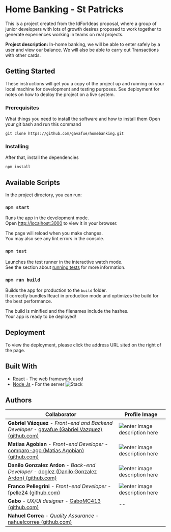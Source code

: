 
# Home Banking - St Patricks

This is a project created from the IdForIdeas proposal, where a group of junior developers with lots of growth desires proposed to work together to generate experiences working in teams on real projects. 

**Project description:**
 In-home banking, we will be able to enter safely by a user and view our balance. We will also be able to carry out Transactions with other cards.

## Getting Started

These instructions will get you a copy of the project up and running on your local machine for development and testing purposes. See deployment for notes on how to deploy the project on a live system.

### Prerequisites

What things you need to install the software and how to install them
Open your git bash and run this command

```
git clone https://github.com/gavafue/homebanking.git
```

### Installing

After that, install the dependencies

```
npm install
```
## Available Scripts

In the project directory, you can run:

### `npm start`

Runs the app in the development mode.\
Open [http://localhost:3000](http://localhost:3000) to view it in your browser.

The page will reload when you make changes.\
You may also see any lint errors in the console.

### `npm test`

Launches the test runner in the interactive watch mode.\
See the section about [running tests](https://facebook.github.io/create-react-app/docs/running-tests) for more information.

### `npm run build`

Builds the app for production to the `build` folder.\
It correctly bundles React in production mode and optimizes the build for the best performance.

The build is minified and the filenames include the hashes.\
Your app is ready to be deployed!
## Deployment

To view the deployment, please click the address URL sited on the right of the page.

## Built With

* [React](http://www.dropwizard.io/1.0.2/docs/) - The web framework used
* [Node Js](https://nodejs.org/en/) -  For the server
![Stack](https://i.imgur.com/6OAnvKW.png)


## Authors


| Collaborator| Profile Image |
|--|--|
|  **Gabriel Vázquez** - *Front-end and Backend Developer* - [gavafue (Gabriel Vazquez) (github.com)](https://github.com/gavafue)| ![enter image description here](https://avatars.githubusercontent.com/u/88394722?v=4) |
| **Matias Agobian** - *Front-end Developer* - [comparo-ago (Matias Agobian) (github.com)](https://github.com/comparo-ago)| ![enter image description here](https://avatars.githubusercontent.com/u/75147108?v=4) |
|**Danilo Gonzalez Ardon** - *Back-end Developer* - [doglez (Danilo Gonzalez Ardon) (github.com)](https://github.com/doglez) |![enter image description here](https://avatars.githubusercontent.com/u/27973413?v=4)|
|  **Franco Pellegrini** - *Front-end Developer* - [fpelle24 (github.com)](https://github.com/fpelle24)| ![enter image description here](https://avatars.githubusercontent.com/u/88352276?v=4) |
|**Gabo** - *UX/UI designer* - [GaboMC413 (github.com)](https://github.com/GaboMC413)|--|
| **Nahuel Correa** - *Quality Assurance* -  [nahuelcorrea (github.com)](https://github.com/nahuelcorrea)|  |

